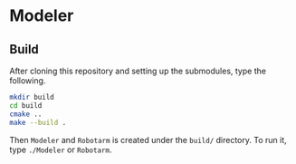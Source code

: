 # Modeler

## Build

After cloning this repository and setting up the submodules, type the following.

```sh
mkdir build
cd build
cmake ..
make --build .
```

Then `Modeler` and `Robotarm` is created under the `build/` directory.
To run it, type `./Modeler` or `Robotarm`.
